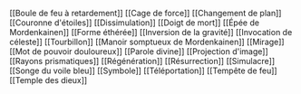 [[Boule de feu à retardement]]
[[Cage de force]]
[[Changement de plan]]
[[Couronne d'étoiles]]
[[Dissimulation]]
[[Doigt de mort]]
[[Épée de Mordenkainen]]
[[Forme éthérée]]
[[Inversion de la gravité]]
[[Invocation de céleste]]
[[Tourbillon]]
[[Manoir somptueux de Mordenkainen]]
[[Mirage]]
[[Mot de pouvoir douloureux]]
[[Parole divine]]
[[Projection d'image]]
[[Rayons prismatiques]]
[[Régénération]]
[[Résurrection]]
[[Simulacre]]
[[Songe du voile bleu]]
[[Symbole]]
[[Téléportation]]
[[Tempête de feu]]
[[Temple des dieux]]